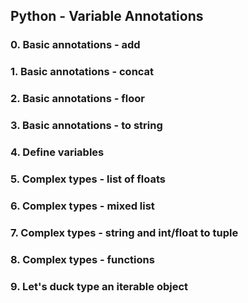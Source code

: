 ## Python - Variable Annotations

### 0. Basic annotations - add
### 1. Basic annotations - concat
### 2. Basic annotations - floor
### 3. Basic annotations - to string
### 4. Define variables
### 5. Complex types - list of floats
### 6. Complex types - mixed list
### 7. Complex types - string and int/float to tuple
### 8. Complex types - functions
### 9. Let's duck type an iterable object
